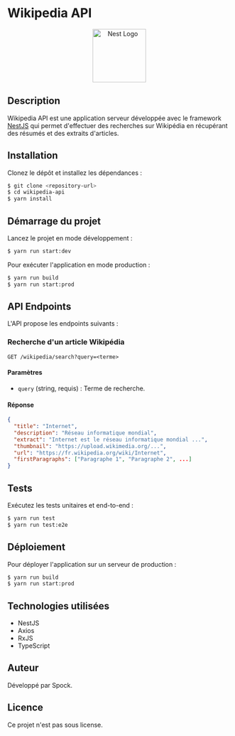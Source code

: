 # Wikipedia API

<p align="center">
  <a href="http://nestjs.com/" target="blank"><img src="https://nestjs.com/img/logo-small.svg" width="120" alt="Nest Logo" /></a>
</p>

## Description

Wikipedia API est une application serveur développée avec le framework [NestJS](https://nestjs.com/) qui permet d'effectuer des recherches sur Wikipédia en récupérant des résumés et des extraits d'articles.

## Installation

Clonez le dépôt et installez les dépendances :

```bash
$ git clone <repository-url>
$ cd wikipedia-api
$ yarn install
```

## Démarrage du projet

Lancez le projet en mode développement :

```bash
$ yarn run start:dev
```

Pour exécuter l'application en mode production :

```bash
$ yarn run build
$ yarn run start:prod
```

## API Endpoints

L'API propose les endpoints suivants :

### Recherche d'un article Wikipédia

```http
GET /wikipedia/search?query=<terme>
```

#### Paramètres
- `query` (string, requis) : Terme de recherche.

#### Réponse
```json
{
  "title": "Internet",
  "description": "Réseau informatique mondial",
  "extract": "Internet est le réseau informatique mondial ...",
  "thumbnail": "https://upload.wikimedia.org/...",
  "url": "https://fr.wikipedia.org/wiki/Internet",
  "firstParagraphs": ["Paragraphe 1", "Paragraphe 2", ...]
}
```

## Tests

Exécutez les tests unitaires et end-to-end :

```bash
$ yarn run test
$ yarn run test:e2e
```

## Déploiement

Pour déployer l'application sur un serveur de production :

```bash
$ yarn run build
$ yarn run start:prod
```

## Technologies utilisées
- NestJS
- Axios
- RxJS
- TypeScript

## Auteur
Développé par Spock.

## Licence
Ce projet n'est pas sous license.

